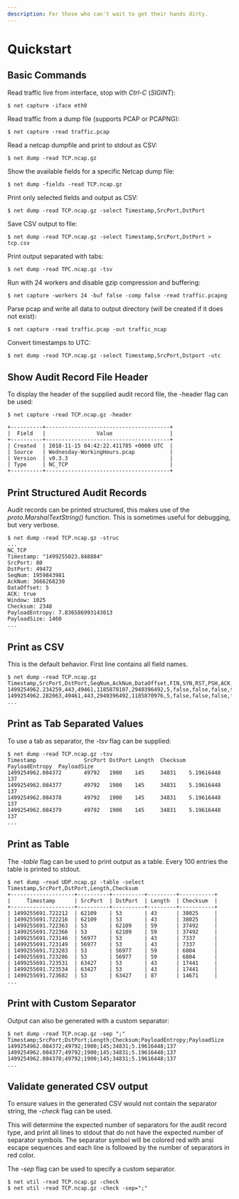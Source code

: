```yaml
---
description: For those who can't wait to get their hands dirty.
---
```


# Quickstart

## Basic Commands

Read traffic live from interface, stop with _Ctrl-C_ \(_SIGINT_\):

```text
$ net capture -iface eth0
```

Read traffic from a dump file \(supports PCAP or PCAPNG\):

```text
$ net capture -read traffic.pcap
```

Read a netcap dumpfile and print to stdout as CSV:

```text
$ net dump -read TCP.ncap.gz
```

Show the available fields for a specific Netcap dump file:

```text
$ net dump -fields -read TCP.ncap.gz
```

Print only selected fields and output as CSV:

```text
$ net dump -read TCP.ncap.gz -select Timestamp,SrcPort,DstPort
```

Save CSV output to file:

```text
$ net dump -read TCP.ncap.gz -select Timestamp,SrcPort,DstPort > tcp.csv
```

Print output separated with tabs:

```text
$ net dump -read TPC.ncap.gz -tsv
```

Run with 24 workers and disable gzip compression and buffering:

```text
$ net capture -workers 24 -buf false -comp false -read traffic.pcapng
```

Parse pcap and write all data to output directory \(will be created if it does not exist\):

```text
$ net capture -read traffic.pcap -out traffic_ncap
```

Convert timestamps to UTC:

```text
$ net dump -read TCP.ncap.gz -select Timestamp,SrcPort,Dstport -utc
```

## Show Audit Record File Header

To display the header of the supplied audit record file, the -header flag can be used:

```text
$ net capture -read TCP.ncap.gz -header

+----------+---------------------------------------+
|  Field   |                Value                  |
+----------+---------------------------------------+
| Created  | 2018-11-15 04:42:22.411785 +0000 UTC  |
| Source   | Wednesday-WorkingHours.pcap           |
| Version  | v0.3.3                                |
| Type     | NC_TCP                                |
+----------+---------------------------------------+
```

## Print Structured Audit Records

Audit records can be printed structured, this makes use of the _proto.MarshalTextString\(\)_ function. This is sometimes useful for debugging, but very verbose.

```text
$ net dump -read TCP.ncap.gz -struc
...
NC_TCP
Timestamp: "1499255023.848884"
SrcPort: 80
DstPort: 49472
SeqNum: 1959843981
AckNum: 3666268230
DataOffset: 5
ACK: true
Window: 1025
Checksum: 2348
PayloadEntropy: 7.836586993143013
PayloadSize: 1460
...
```

## Print as CSV

This is the default behavior. First line contains all field names.

```text
$ net dump -read TCP.ncap.gz
Timestamp,SrcPort,DstPort,SeqNum,AckNum,DataOffset,FIN,SYN,RST,PSH,ACK,URG,...
1499254962.234259,443,49461,1185870107,2940396492,5,false,false,false,true,true,false,...
1499254962.282063,49461,443,2940396492,1185870976,5,false,false,false,false,true,false,...
...
```

## Print as Tab Separated Values

To use a tab as separator, the _-tsv_ flag can be supplied:

```text
$ net dump -read TCP.ncap.gz -tsv
Timestamp               SrcPort DstPort Length  Checksum PayloadEntropy  PayloadSize
1499254962.084372       49792   1900    145     34831    5.19616448      137
1499254962.084377       49792   1900    145     34831    5.19616448      137
1499254962.084378       49792   1900    145     34831    5.19616448      137
1499254962.084379       49792   1900    145     34831    5.19616448      137
...
```

## Print as Table

The _-table_ flag can be used to print output as a table. Every 100 entries the table is printed to stdout.

```text
$ net dump -read UDP.ncap.gz -table -select Timestamp,SrcPort,DstPort,Length,Checksum
+--------------------+----------+----------+---------+-----------+
|     Timestamp      | SrcPort  | DstPort  | Length  | Checksum  |
+--------------------+----------+----------+---------+-----------+
| 1499255691.722212  | 62109    | 53       | 43      | 38025     |
| 1499255691.722216  | 62109    | 53       | 43      | 38025     |
| 1499255691.722363  | 53       | 62109    | 59      | 37492     |
| 1499255691.722366  | 53       | 62109    | 59      | 37492     |
| 1499255691.723146  | 56977    | 53       | 43      | 7337      |
| 1499255691.723149  | 56977    | 53       | 43      | 7337      |
| 1499255691.723283  | 53       | 56977    | 59      | 6804      |
| 1499255691.723286  | 53       | 56977    | 59      | 6804      |
| 1499255691.723531  | 63427    | 53       | 43      | 17441     |
| 1499255691.723534  | 63427    | 53       | 43      | 17441     |
| 1499255691.723682  | 53       | 63427    | 87      | 14671     |
...
```

## Print with Custom Separator

Output can also be generated with a custom separator:

```text
$ net dump -read TCP.ncap.gz -sep ";"
Timestamp;SrcPort;DstPort;Length;Checksum;PayloadEntropy;PayloadSize
1499254962.084372;49792;1900;145;34831;5.19616448;137
1499254962.084377;49792;1900;145;34831;5.19616448;137
1499254962.084378;49792;1900;145;34831;5.19616448;137
...
```

## Validate generated CSV output

To ensure values in the generated CSV would not contain the separator string, the _-check_ flag can be used.

This will determine the expected number of separators for the audit record type, and print all lines to stdout that do not have the expected number of separator symbols. The separator symbol will be colored red with ansi escape sequences and each line is followed by the number of separators in red color.

The _-sep_ flag can be used to specify a custom separator.

```text
$ net util -read TCP.ncap.gz -check
$ net util -read TCP.ncap.gz -check -sep=";"
```

